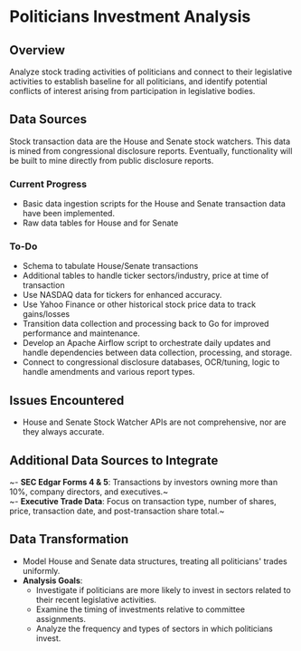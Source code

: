 # Politicians Investment Analysis
 
## Overview
Analyze stock trading activities of politicians and connect to their legislative activities to establish baseline for all politicians, and identify potential conflicts of interest arising from participation in legislative bodies.

## Data Sources
Stock transaction data are the House and Senate stock watchers. This data is mined from congressional disclosure reports. Eventually, functionality will be built to mine directly from public disclosure reports.

### Current Progress
- Basic data ingestion scripts for the House and Senate transaction data have been implemented.
- Raw data tables for House and for Senate

### To-Do
- Schema to tabulate House/Senate transactions
 - Additional tables to handle ticker sectors/industry, price at time of transaction
- Use NASDAQ data for tickers for enhanced accuracy.
- Use Yahoo Finance or other historical stock price data to track gains/losses
- Transition data collection and processing back to Go for improved performance and maintenance.
- Develop an Apache Airflow script to orchestrate daily updates and handle dependencies between data collection, processing, and storage.
- Connect to congressional disclosure databases, OCR/tuning, logic to handle amendments and various report types.

## Issues Encountered
- House and Senate Stock Watcher APIs are not comprehensive, nor are they always accurate.

## Additional Data Sources to Integrate
~- **SEC Edgar Forms 4 & 5**: Transactions by investors owning more than 10%, company directors, and executives.~  
~- **Executive Trade Data**: Focus on transaction type, number of shares, price, transaction date, and post-transaction share total.~

## Data Transformation
- Model House and Senate data structures, treating all politicians' trades uniformly.
- **Analysis Goals**:
  - Investigate if politicians are more likely to invest in sectors related to their recent legislative activities.
  - Examine the timing of investments relative to committee assignments.
  - Analyze the frequency and types of sectors in which politicians invest.
